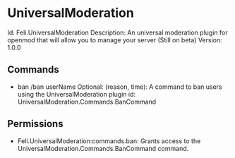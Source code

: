 # UniversalModeration
Id: Feli.UniversalModeration
Description: An universal moderation plugin for openmod that will allow you to manage your server (Still on beta)
Version: 1.0.0

## Commands
- ban /ban userName Optional: (reason, time): A command to ban users using the UniversalModeration plugin
  id: UniversalModeration.Commands.BanCommand

## Permissions
- Feli.UniversalModeration:commands.ban: Grants access to the UniversalModeration.Commands.BanCommand command.
